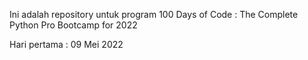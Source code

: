 Ini adalah repository untuk program 100 Days of Code : The Complete Python Pro Bootcamp for 2022

Hari pertama : 09 Mei 2022

